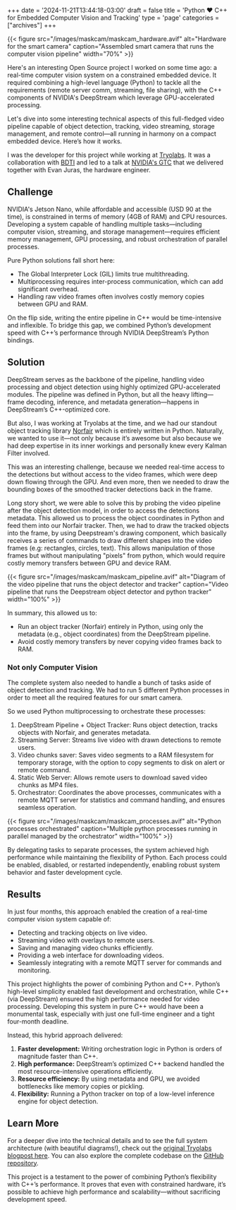 +++
date = '2024-11-21T13:44:18-03:00'
draft = false
title = 'Python ❤️ C++ for Embedded Computer Vision and Tracking'
type = 'page'
categories = ["archives"]
+++


{{< figure src="/images/maskcam/maskcam_hardware.avif" alt="Hardware for the smart camera" caption="Assembled smart camera that runs the computer vision pipeline" width="70%" >}}

Here's an interesting Open Source project I worked on some time ago: a real-time computer vision system on a constrained embedded device. It required combining a high-level language (Python) to tackle all the requirements (remote server comm, streaming, file sharing), with the C++ components of NVIDIA's DeepStream which leverage GPU-accelerated processing.

Let's dive into some interesting technical aspects of this full-fledged video pipeline capable of object detection, tracking, video streaming, storage management, and remote control—all running in harmony on a compact embedded device. Here’s how it works.

I was the developer for this project while working at [Tryolabs](https://tryolabs.com). It was a collaboration with [BDTI](https://bdti.com) and led to a talk at [NVIDIA's GTC](https://www.nvidia.com/en-us/on-demand/session/gtcspring21-s32588/) that we delivered together with Evan Juras, the hardware engineer.

## Challenge
NVIDIA's Jetson Nano, while affordable and accessible (USD 90 at the time), is constrained in terms of memory (4GB of RAM) and CPU resources. Developing a system capable of handling multiple tasks—including computer vision, streaming, and storage management—requires efficient memory management, GPU processing, and robust orchestration of parallel processes.

Pure Python solutions fall short here:
 - The Global Interpreter Lock (GIL) limits true multithreading.
 - Multiprocessing requires inter-process communication, which can add significant overhead.
 - Handling raw video frames often involves costly memory copies between GPU and RAM.

On the flip side, writing the entire pipeline in C++ would be time-intensive and inflexible. To bridge this gap, we combined Python’s development speed with C++’s performance through NVIDIA DeepStream’s Python bindings.

## Solution


DeepStream serves as the backbone of the pipeline, handling video processing and object detection using highly optimized GPU-accelerated modules. The pipeline was defined in Python, but all the heavy lifting—frame decoding, inference, and metadata generation—happens in DeepStream’s C++-optimized core.

But also, I was working at Tryolabs at the time, and we had our standout object tracking library [Norfair](https://tryolabs.com/blog/2020/09/10/releasing-norfair-an-open-source-library-for-object-tracking) which is entirely written in Python. Naturally, we wanted to use it—not only because it’s awesome but also because we had deep expertise in its inner workings and personally knew every Kalman Filter involved.

This was an interesting challenge, because we needed real-time access to the detections but without access to the video frames, which were deep down flowing through the GPU. And even more, then we needed to draw the bounding boxes of the smoothed tracker detections back in the frame.

Long story short, we were able to solve this by probing the video pipeline after the object detection model, in order to access the detections metadata. This allowed us to process the object coordinates in Python and feed them into our Norfair tracker. Then, we had to draw the tracked objects into the frame, by using Deepstream's drawing component, which basically receives a series of commands to draw different shapes into the video frames (e.g: rectangles, circles, text). This allows manipulation of those frames but without manipulating "pixels" from python, which would require costly memory transfers between GPU and device RAM.

{{< figure src="/images/maskcam/maskcam_pipeline.avif" alt="Diagram of the video pipeline that runs the object detector and tracker" caption="Video pipeline that runs the Deepstream object detector and python tracker" width="100%" >}}

In summary, this allowed us to:
 - Run an object tracker (Norfair) entirely in Python, using only the metadata (e.g., object coordinates) from the DeepStream pipeline.
 - Avoid costly memory transfers by never copying video frames back to RAM.

### Not only Computer Vision

The complete system also needed to handle a bunch of tasks aside of object detection and tracking. We had to run 5 different Python processes in order to meet all the required features for our smart camera.

So we used Python multiprocessing to orchestrate these processes:
 1. DeepStream Pipeline + Object Tracker: Runs object detection, tracks objects with Norfair, and generates metadata.
 2. Streaming Server: Streams live video with drawn detections to remote users.
 3. Video chunks saver: Saves video segments to a RAM filesystem for temporary storage, with the option to copy segments to disk on alert or remote command.
 4. Static Web Server: Allows remote users to download saved video chunks as MP4 files.
 5. Orchestrator: Coordinates the above processes, communicates with a remote MQTT server for statistics and command handling, and ensures seamless operation.

{{< figure src="/images/maskcam/maskcam_processes.avif" alt="Python processes orchestrated" caption="Multiple python processes running in parallel managed by the orchestrator" width="100%" >}}

By delegating tasks to separate processes, the system achieved high performance while maintaining the flexibility of Python. Each process could be enabled, disabled, or restarted independently, enabling robust system behavior and faster development cycle.

## Results

In just four months, this approach enabled the creation of a real-time computer vision system capable of:
 - Detecting and tracking objects on live video.
 - Streaming video with overlays to remote users.
 - Saving and managing video chunks efficiently.
 - Providing a web interface for downloading videos.
 - Seamlessly integrating with a remote MQTT server for commands and monitoring.

This project highlights the power of combining Python and C++. Python’s high-level simplicity enabled fast development and orchestration, while C++ (via DeepStream) ensured the high performance needed for video processing. Developing this system in pure C++ would have been a monumental task, especially with just one full-time engineer and a tight four-month deadline.

Instead, this hybrid approach delivered:
 1. **Faster development:** Writing orchestration logic in Python is orders of magnitude faster than C++.
 1. **High performance:** DeepStream’s optimized C++ backend handled the most resource-intensive operations efficiently.
 1. **Resource efficiency:** By using metadata and GPU, we avoided bottlenecks like memory copies or pickling.
 1. **Flexibility:** Running a Python tracker on top of a low-level inference engine for object detection.


## Learn More

For a deeper dive into the technical details and to see the full system architecture (with beautiful diagrams!), check out the [original Tryolabs blogpost here](https://tryolabs.com/blog/2021/03/17/releasing-maskcam-an-open-source-smart-camera-based-around-jetson-nano). You can also explore the complete codebase on the [GitHub repository](https://github.com/bdtinc/maskcam).

This project is a testament to the power of combining Python’s flexibility with C++’s performance. It proves that even with constrained hardware, it’s possible to achieve high performance and scalability—without sacrificing development speed.